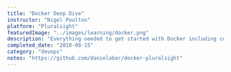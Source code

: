 ```yaml
---
title: "Docker Deep Dive"
instructor: "Nigel Poulton"
platform: "Pluralsight"
featuredImage: "../images/learning/docker.png"
description: "Everything needed to get started with Docker including core concepts of images and containers, orchestration, and enterprise features available."
completed_date: "2018-08-15"
category: "devops"
notes: "https://github.com/danielabar/docker-pluralsight"
---
```


